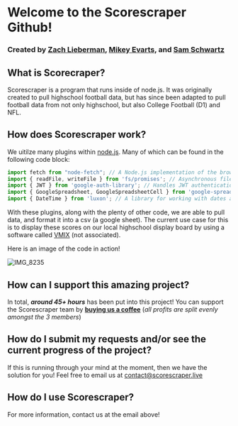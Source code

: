 # Welcome to the Scorescraper Github!
### Created by [Zach Lieberman](https://github.com/zachgliebs), [Mikey Evarts](https://github.com/hieyou1), and [Sam Schwartz](https://github.com/shwami67)

## What is Scorecraper?
Scorescraper is a program that runs inside of node.js. It was originally created to pull highschool football data, but has since been adapted to pull football data from not only highschool, but also College Football (D1) and NFL.
## How does Scorescraper work? 
We uitilze many plugins within [node.js](https://nodejs.org/en). Many of which can be found in the following code block:
```ts
import fetch from "node-fetch"; // A Node.js implementation of the browser's fetch API.
import { readFile, writeFile } from 'fs/promises'; // Asynchronous file system operations for reading and writing files.
import { JWT } from 'google-auth-library'; // Handles JWT authentication for Google's API services.
import { GoogleSpreadsheet, GoogleSpreadsheetCell } from 'google-spreadsheet'; // API to interact with Google Spreadsheets.
import { DateTime } from 'luxon'; // A library for working with dates and times.
```
With these plugins, along with the plenty of other code, we are able to pull data, and format it into a csv (a google sheet). The current use case for this is to display these scores on our local highschool display board by using a software called [VMIX](https://www.vmix.com/) (not associated).

Here is an image of the code in action!

![IMG_8235](https://github.com/user-attachments/assets/4111c455-e5fb-4d53-b1aa-a3c5f963fbe4)


## How can I support this amazing project?
In total, ***around 45+ hours*** has been put into this project! You can support the Scorescraper team by [**buying us a coffee**](https://buymeacoffee.com/scorecraper) (*all profits are split evenly amongst the 3 members*)

## How do I submit my requests and/or see the current progress of the project?
If this is running through your mind at the moment, then we have the solution for you! Feel free to email us at [contact@scorescraper.live](mailto:contact@scorescraper.live)

## How do I use Scorescraper?
For more information, contact us at the email above!
